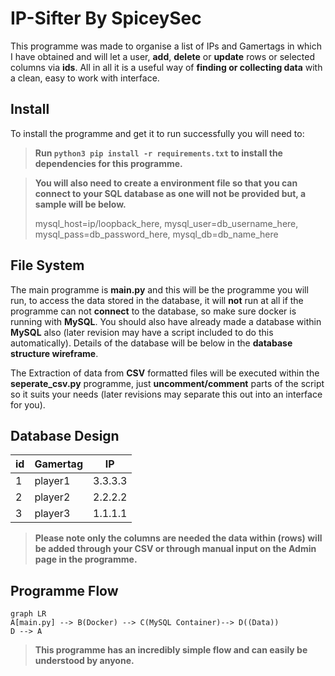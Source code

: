 # IP-Sifter By SpiceySec

This programme was made to organise a list of IPs and Gamertags in which I have obtained and will let a user, **add**, **delete** or **update** rows or selected columns via **ids**. All in all it is a useful way of **finding or collecting data** with a clean, easy to work with interface.

## Install
To install the programme and get it to run successfully you will need to:
>**Run ```python3 pip install -r requirements.txt``` to install the dependencies for this programme.**

>**You will also need to create a environment file so that you can connect to your SQL database as one will not be provided but, a sample will be below.**
>
>mysql_host=ip/loopback_here,
>mysql_user=db_username_here,
>mysql_pass=db_password_here,
>mysql_db=db_name_here


## File System

The main programme is **main.py** and this will be the programme you will run, to access the data stored in the database, it will **not** run at all if the programme can not **connect** to the database, so make sure docker is running with **MySQL**. You should also have already made a database within **MySQL** also (later revision may have a script included to do this automatically). Details of the database will be below in the **database structure wireframe**.

The Extraction of data from **CSV** formatted files will be executed within the **seperate_csv.py** programme, just **uncomment/comment** parts of the script so it suits your needs (later revisions may separate this out into an interface for you).

## Database Design

|id|Gamertag|IP|
|-------|--------|--------|
|1|player1|3.3.3.3|
|2|player2|2.2.2.2|
|3|player3|1.1.1.1|

>**Please note only the columns are needed the data within (rows) will be added through your CSV or through manual input on the Admin page in the programme.**


## Programme Flow

```mermaid
graph LR
A[main.py] --> B(Docker) --> C(MySQL Container)--> D((Data))
D --> A
```
>**This programme has an incredibly simple flow and can easily be understood by anyone.**
